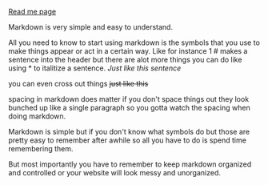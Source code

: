 [Read me page](/https://github.com/ajtheblueninja)

Markdown is very simple and easy to understand.

All you need to know to start using markdown is the symbols that you use to make things appear or act in a certain way.
Like for instance 1 # makes a sentence into the header but there are alot more things you can do like using * to italitize a sentence.
*Just like this sentence*

you can even cross out things ~~just like this~~

spacing in markdown does matter if you don't space things out they look bunched up like a single paragraph so you gotta watch the spacing when doing markdown.

Markdown is simple but if you don't know what symbols do but those are pretty easy to remember after awhile so all you have to do is spend time remembering them.

But most importantly you have to remember to keep markdown organized and controlled or your website will look messy and unorganized.

